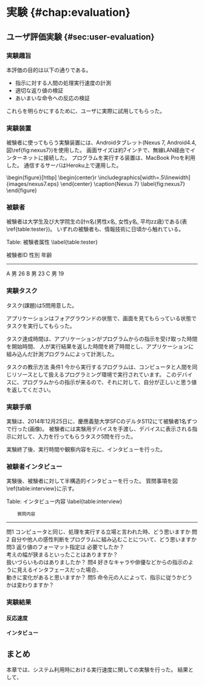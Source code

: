 # 実験 {#chap:evaluation}

## ユーザ評価実験 {#sec:user-evaluation}

### 実験趣旨

本評価の目的は以下の通りである。

- 指示に対する人間の処理実行速度の計測
- 適切な返り値の検証
- あいまいな命令への反応の検証

これらを明らかにするために、ユーザに実際に試用してもらった。

### 実験装置

被験者に使ってもらう実験装置には、Androidタブレット(Nexus 7, Android4.4, 図\ref{fig:nexus7})を使用した。
画面サイズは約7インチで、無線LAN経由でインターネットに接続した。
プログラムを実行する装置は、MacBook Proを利用した。
通信するサーバはHeroku上で運用した。

\begin{figure}[htbp]
  \begin{center}r
  \includegraphics[width=.5\linewidth]{images/nexus7.eps}
  \end{center}
  \caption{Nexus 7}
  \label{fig:nexus7}
\end{figure}

### 被験者

被験者は大学生及び大学院生の計n名(男性x名, 女性y名, 平均zz歳)である(表\ref{table:tester})。
いずれの被験者も、情報技術に日頃から触れている。

Table: 被験者属性 \label{table:tester}

被験者ID 性別 年齢
---     --- ---
A       男   26
B       男   23
C       男   19

### 実験タスク

タスク(課題)は5問用意した。

アプリケーションはフォアグラウンドの状態で、画面を見てもらっている状態でタスクを実行してもらった。

タスク達成時間は、アプリケーションがプログラムからの指示を受け取った時間を開始時間、
人が実行結果を返した時間を終了時間とし、アプリケーションに組み込んだ計測プログラムによって計測した。

タスクの教示方法
条件1 今から実行するプログラムは、コンピュータと人間を同じリソースとして扱えるプログラミング環境で実行されています。
このデバイスに、プログラムからの指示が来るので、それに対して、自分が正しいと思う値を返してください。


### 実験手順

実験は、2014年12月25日に、慶應義塾大学SFCのデルタS112にて被験者1名ずつで行った(画像)。
被験者には実験用デバイスを手渡し、デバイスに表示される指示に対して、入力を行ってもらうタスク5問を行った。

実験終了後、実行時間や観察内容を元に、インタビューを行った。

### 被験者インタビュー

実験後、被験者に対して半構造的インタビューを行った。
質問事項を図\ref{table:interview}に示す。

Table: インタビュー内容 \label{table:interview}

        質問内容
---- ------------------------------------------------------------------------
問1   コンピュータと同じ、処理を実行する立場と言われた時、どう思いますか
問2   自分や他人の感性判断をプログラムに組み込むことについて、どう思いますか
問3   返り値のフォーマット指定は 必要でしたか？ <br>
      考えの幅が狭まるといったことはありますか？ <br>
      扱いづらいものはありましたか？
問4   好きなキャラや俳優などからの指示のように見えるインタフェースだった場合、<br>
      動きに変化があると思いますか？
問5   命令元の人によって、指示に従うかどうかは変わりますか？

### 実験結果

#### 反応速度

#### インタビュー
<!--
## 性能評価実験

### 実験趣旨

\ref{sec:user-evaluation}節の実験によって、人間による処理の実行速度を計測した。
本節では、システムの通信部分における速度の計測を行う。
現在実装済みのSocket.IO AdapterとPushNotification Adapterの二種類の方法について、実験を行う。

### 実験装置

プログラムを実行する装置には、MacBook Proを用いた。
通信するサーバはHeroku上で運用する。

### 実験内容

### 実験結果

### 考察 -->

## まとめ

本章では、システム利用時における実行速度に関しての実験を行った。
結果として、
